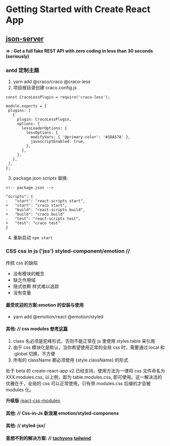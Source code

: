 # Getting Started with Create React App

## [json-server](https://github.com/typicode/json-server)

**=> : Get a full fake REST API with zero coding in less than 30 seconds (seriously)**

### antd 定制主题

1. yarn add @craco/craco @craco-less
2. 项目根目录创建 craco.config.js

```
const CracoLessPlugin = require('craco-less');

module.exports = {
 plugins: [
   {
     plugin: CracoLessPlugin,
     options: {
       lessLoaderOptions: {
         lessOptions: {
           modifyVars: { '@primary-color': '#1DA57A' },
           javascriptEnabled: true,
         },
       },
     },
   },
 ],
};
```

3. package.json scripts 替换:

```
<!-- package.json -->

"scripts": {
-   "start": "react-scripts start",
+   "start": "craco start",
-   "build": "react-scripts build",
+   "build": "craco build"
-   "test": "react-scripts test",
+   "test": "craco test"
}
```

4. 重新启动 `npm start`

### CSS **css in js** ('jss') styled-component/emotion //

传统 css 的缺陷

- 没有模块的概念
- 缺乏作用域
- 隐式依赖 样式难以追踪
- 没有变量

#### 最受欢迎的方案:emotion 的安装与使用

- yarn add @emotion/react @emotion/styled

#### 其他: // css modules [参考这篇](https://juejin.cn/post/6844903633109139464)

1. class 名必须是驼峰形式，否则不能正常在 js 里使用 styles.table 来引用
2. 由于 css 模块化是默认，当你希望使用正常的全局 css 时，需要通过:local 和 :global 切换，不方便
3. 所有的 className 都必须使用 {style.className} 的形式

处于 beta 的 create-react-app v2 已经支持。使用方法为一律将 css 文件命名为 XXX.modules.css, 以上例，即为 table.modules.css, 即可使用。这一解决法的优雅在于，全局的 css 可以正常使用，只有带.modules.css 后缀的才会被 modules 化。

**升级版** [react-css-modules](https://github.com/gajus/react-css-modules#extending-component-styles)

#### 其他: // Css-in-Js 新浪潮 emotion/styled-componens

#### 其他: // styled-jsx/

#### 意想不到的解决方案: // [tachyons](http://tachyons.io/) [tailwind](https://github.com/tailwindlabs/tailwindcss)
